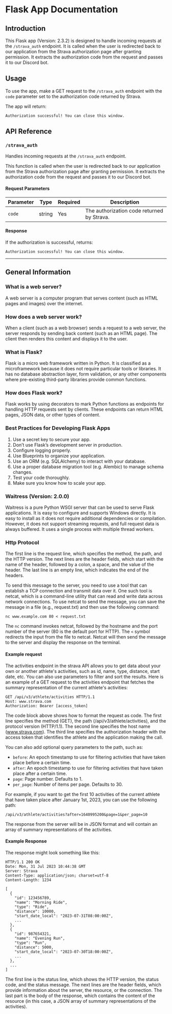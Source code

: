 # Flask App Documentation

## Introduction

This Flask app (Version: 2.3.2) is designed to handle incoming requests at the `/strava_auth` endpoint. It is called when the user is redirected back to our application from the Strava authorization page after granting permission. It extracts the authorization code from the request and passes it to our Discord bot.

## Usage

To use the app, make a GET request to the `/strava_auth` endpoint with the `code` parameter set to the authorization code returned by Strava.

The app will return:

    Authorization successful! You can close this window.


## API Reference

### `/strava_auth`

Handles incoming requests at the `/strava_auth` endpoint.

This function is called when the user is redirected back to our application
from the Strava authorization page after granting permission. It extracts
the authorization code from the request and passes it to our Discord bot.

#### Request Parameters

| Parameter | Type | Required | Description |
| --- | --- | --- | --- |
| `code` | string | Yes | The authorization code returned by Strava. |

#### Response

If the authorization is successful, returns:

    Authorization successful! You can close this window.

---

## General Information

### What is a web server?

A web server is a computer program that serves content (such as HTML pages and images) over the internet.

### How does a web server work?

When a client (such as a web browser) sends a request to a web server, the server responds by sending back content (such as an HTML page). The client then renders this content and displays it to the user.

### What is Flask?

Flask is a micro web framework written in Python. It is classified as a microframework because it does not require particular tools or libraries. It has no database abstraction layer, form validation, or any other components where pre-existing third-party libraries provide common functions.

### How does Flask work?

Flask works by using decorators to mark Python functions as endpoints for handling HTTP requests sent by clients. These endpoints can return HTML pages, JSON data, or other types of content.

### Best Practices for Developing Flask Apps

1. Use a secret key to secure your app.
2. Don’t use Flask’s development server in production.
3. Configure logging properly.
4. Use Blueprints to organize your application.
5. Use an ORM (e.g. SQLAlchemy) to interact with your database.
6. Use a proper database migration tool (e.g. Alembic) to manage schema changes.
7. Test your code thoroughly.
8. Make sure you know how to scale your app.

### Waitress (Version: 2.0.0)

Waitress is a pure Python WSGI server that can be used to serve Flask applications. It is easy to configure and supports Windows directly. It is easy to install as it does not require additional dependencies or compilation. However, it does not support streaming requests, and full request data is always buffered. It uses a single process with multiple thread workers.

### Http Protocol

The first line is the request line, which specifies the method, the path, and the HTTP version. The next lines are the header fields, which start with the name of the header, followed by a colon, a space, and the value of the header. The last line is an empty line, which indicates the end of the headers.

To send this message to the server, you need to use a tool that can establish a TCP connection and transmit data over it. One such tool is netcat, which is a command-line utility that can read and write data across network connections. To use netcat to send the message, you can save the message in a file (e.g., request.txt) and then use the following command:

`nc www.example.com 80 < request.txt`

The `nc` command invokes netcat, followed by the hostname and the port number of the server (80 is the default port for HTTP). The `<` symbol redirects the input from the file to netcat. Netcat will then send the message to the server and display the response on the terminal.

#### Example request

The activities endpoint in the strava API allows you to get data about your own or another athlete's activities, such as id, name, type, distance, start date, etc. You can also use parameters to filter and sort the results. Here is an example of a GET request to the activities endpoint that fetches the summary representation of the current athlete's activities:

```http
GET /api/v3/athlete/activities HTTP/1.1
Host: www.strava.com
Authorization: Bearer [access_token]
```

The code block above shows how to format the request as code. The first line specifies the method (GET), the path (/api/v3/athlete/activities), and the protocol version (HTTP/1.1). The second line specifies the host name (www.strava.com). The third line specifies the authorization header with the access token that identifies the athlete and the application making the call.

You can also add optional query parameters to the path, such as:

- `before`: An epoch timestamp to use for filtering activities that have taken place before a certain time.
- `after`: An epoch timestamp to use for filtering activities that have taken place after a certain time.
- `page`: Page number. Defaults to 1.
- `per_page`: Number of items per page. Defaults to 30.

For example, if you want to get the first 10 activities of the current athlete that have taken place after January 1st, 2023, you can use the following path:

```http
/api/v3/athlete/activities?after=1640995200&page=1&per_page=10
```

The response from the server will be in JSON format and will contain an array of summary representations of the activities.

#### Example Response 

The response might look something like this:

```
HTTP/1.1 200 OK
Date: Mon, 31 Jul 2023 10:44:38 GMT
Server: Strava
Content-Type: application/json; charset=utf-8
Content-Length: 1234

[
  {
    "id": 123456789,
    "name": "Morning Ride",
    "type": "Ride",
    "distance": 10000,
    "start_date_local": "2023-07-31T08:00:00Z",
    ...
  },
  {
    "id": 987654321,
    "name": "Evening Run",
    "type": "Run",
    "distance": 5000,
    "start_date_local": "2023-07-30T18:00:00Z",
    ...
  },
  ...
]
```

The first line is the status line, which shows the HTTP version, the status code, and the status message. The next lines are the header fields, which provide information about the server, the resource, or the connection. The last part is the body of the response, which contains the content of the resource (in this case, a JSON array of summary representations of the activities).


